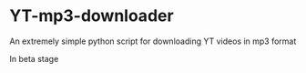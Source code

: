 # YT-mp3-downloader
An extremely simple python script for downloading YT videos in mp3 format

In beta stage
